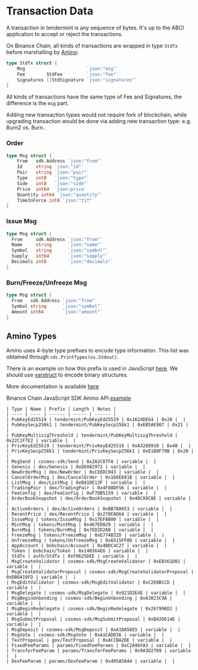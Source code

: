 # Transaction Data
A transaction in tendermint is any sequence of bytes. It's up to the ABCI application to accept or reject the transactions. 

On Binance Chain, all kinds of transactions are wrapped in type `StdTx` before marshalling by [Amino](https://github.com/tendermint/go-amino):
```go
type StdTx struct {
    Msg                       `json:"msg"`
    Fee        StdFee         `json:"fee"`
    Signatures []StdSignature `json:"signatures"`
}
``` 

All kinds of transactions have the same type of Fee and Signatures, the difference is the `msg` part.

Adding new transaction types would not require fork of blockchain, while upgrading transaction would be done via adding new transaction type: e.g. Burn2 vs. Burn.

### Order
```go
type Msg struct {
    From   sdk.Address `json:"from"`
    Id	   string `json:"id"`
    Pair   string `json:"pair"`
    Type   int8   `json:"type"`
    Side   int8   `json:"side"`
    Price  int64  `json:price`
    Quantity int64 `json:"quantity"`
    TimeInForce int8 `json:"tif"
}
```

### Issue Msg

```go
type Msg struct {
  From     sdk.Address `json:"from"`
  Name     string      `json:"name"`
  Symbol   string      `json:"symbol"`
  Supply   int64       `json:"supply"`
  Decimals int8        `json:"decimals"`
}
```

### Burn/Freeze/Unfreeze Msg

```go
type Msg struct {
  From   sdk.Address `json:"from"`
  Symbol string      `json:"symbol"`
  Amount int64       `json:"amount"`
}
```

## Amino Types

Amino uses 4-byte type prefixes to encode type information. This list was obtained through `cdc.PrintTypes(os.Stdout)`.

There is an example on how this prefix is used in JavaScript [here](https://github.com/mappum/js-tendermint/blob/51f4a8601e5e1a697c905bb0612be21ad46ec484/src/types.js#L87). We should use [varstruct](https://www.npmjs.com/package/varstruct) to encode binary structures.

More documentation is available [here](../encoding.md)

Binance Chain JavaScript SDK Amino API [example](https://github.com/binance-chain/javascript-sdk/wiki/API-Examples#amino-js-amino)

```
| Type | Name | Prefix | Length | Notes |
| ---- | ---- | ------ | ----- | ------ |
| PubKeyEd25519 | tendermint/PubKeyEd25519 | 0x1624DE64 | 0x20 |  |
| PubKeySecp256k1 | tendermint/PubKeySecp256k1 | 0xEB5AE987 | 0x21 |  |
| PubKeyMultisigThreshold | tendermint/PubKeyMultisigThreshold | 0x22C1F7E2 | variable |  |
| PrivKeyEd25519 | tendermint/PrivKeyEd25519 | 0xA3288910 | 0x40 |  |
| PrivKeySecp256k1 | tendermint/PrivKeySecp256k1 | 0xE1B0F79B | 0x20 |  |
| MsgSend | cosmos-sdk/Send | 0x2A2C87FA | variable |  |
| Genesis | dex/Genesis | 0xDE082972 | variable |  |
| NewOrderMsg | dex/NewOrder | 0xCE6DC043 | variable |  |
| CancelOrderMsg | dex/CancelOrder | 0x166E681B | variable |  |
| ListMsg | dex/ListMsg | 0xB41DE13F | variable |  |
| TradingPair | dex/TradingPair | 0x4F88DF56 | variable |  |
| FeeConfig | dex/FeeConfig | 0xF7DB5159 | variable |  |
| OrderBookSnapshot | dex/OrderBookSnapshot | 0x48C09C8E | variable |  |
| ActiveOrders | dex/ActiveOrders | 0xBB70A053 | variable |  |
| RecentPrice | dex/RecentPrice | 0x278FAD64 | variable |  |
| IssueMsg | tokens/IssueMsg | 0x17EFAB80 | variable |  |
| MintMsg | tokens/MintMsg | 0x467E0829 | variable |  |
| BurnMsg | tokens/BurnMsg | 0x7ED2D2A0 | variable |  |
| FreezeMsg | tokens/FreezeMsg | 0xE774B32D | variable |  |
| UnfreezeMsg | tokens/UnfreezeMsg | 0x6515FF0D | variable |  |
| AppAccount | bnbchain/Account | 0x4BDC4C27 | variable |  |
| Token | bnbchain/Token | 0x140364E6 | variable |  |
| StdTx | auth/StdTx | 0xF0625DEE | variable |  |
| MsgCreateValidator | cosmos-sdk/MsgCreateValidator | 0xEB361D01 | variable |  |
| MsgCreateValidatorProposal | cosmos-sdk/MsgCreateValidatorProposal | 0xDB6A19FD | variable |  |
| MsgEditValidator | cosmos-sdk/MsgEditValidator | 0xC2E8BCCD | variable |  |
| MsgDelegate | cosmos-sdk/MsgDelegate | 0x921D2E4E | variable |  |
| MsgBeginUnbonding | cosmos-sdk/BeginUnbonding | 0xA3823C9A | variable |  |
| MsgBeginRedelegate | cosmos-sdk/BeginRedelegate | 0x267996D2 | variable |  |
| MsgSubmitProposal | cosmos-sdk/MsgSubmitProposal | 0xB42D614E | variable |  |
| MsgDeposit | cosmos-sdk/MsgDeposit | 0xA18A56E5 | variable |  |
| MsgVote | cosmos-sdk/MsgVote | 0xA1CADD36 | variable |  |
| TextProposal | gov/TextProposal | 0xACCBA2DE | variable |  |
| FixedFeeParams | params/FixedFeeParams | 0xC2A96FA3 | variable |  |
| TransferFeeParam | params/TransferFeeParams | 0x9A3D2769 | variable |  |
| DexFeeParam | params/DexFeeParam | 0x495A5044 | variable |  |
```

